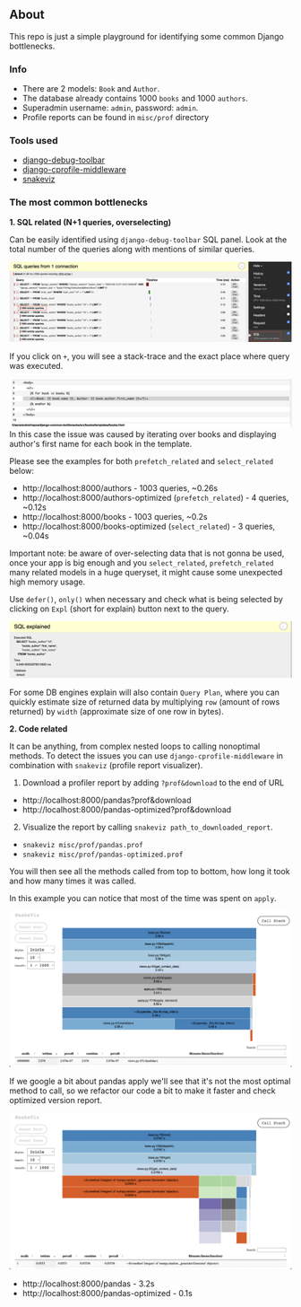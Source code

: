## About

This repo is just a simple playground for identifying some common Django bottlenecks.

### Info

- There are 2 models: `Book` and `Author`.
- The database already contains 1000 `books` and 1000 `authors`.
- Superadmin username: `admin`, password: `admin`.
- Profile reports can be found in `misc/prof` directory

### Tools used

- [django-debug-toolbar](https://django-debug-toolbar.readthedocs.io/en/latest/)
- [django-cprofile-middleware](https://pypi.org/project/django-cprofile-middleware/)
- [snakeviz](https://jiffyclub.github.io/snakeviz/)

### The most common bottlenecks

**1. SQL related (N+1 queries, overselecting)**

Can be easily identified using `django-debug-toolbar` SQL panel. Look at the total number of the queries along with mentions of similar queries.

![](misc/images/n+1.png)

If you click on `+`, you will see a stack-trace and the exact place where query was executed.

![](misc/images/n+1_stacktrace.png)
In this case the issue was caused by iterating over books and displaying author's first name for each book in the template.

Please see the examples for both `prefetch_related` and `select_related` below:

- http://localhost:8000/authors - 1003 queries, ~0.26s
- http://localhost:8000/authors-optimized (`prefetch_related`) - 4 queries, ~0.12s
- http://localhost:8000/books - 1003 queries, ~0.2s
- http://localhost:8000/books-optimized (`select_related`) - 3 queries, ~0.04s

Important note: be aware of over-selecting data that is not gonna be used, once your app is big enough and you `select_related`, `prefetch_related` many related models in a huge queryset, it might cause some unexpected high memory usage.

Use `defer()`, `only()` when necessary and check what is being selected by clicking on `Expl` (short for explain) button next to the query.

![](misc/images/explain.png)

For some DB engines explain will also contain `Query Plan`, where you can quickly estimate size of returned data by multiplying `row` (amount of rows returned) by `width` (approximate size of one row in bytes).

**2. Code related**

It can be anything, from complex nested loops to calling nonoptimal methods. To detect the issues you can use `django-cprofile-middleware` in combination with `snakeviz` (profile report visualizer).

1. Download a profiler report by adding `?prof&download` to the end of URL

- http://localhost:8000/pandas?prof&download
- http://localhost:8000/pandas-optimized?prof&download

2. Visualize the report by calling `snakeviz path_to_downloaded_report`.

- `snakeviz misc/prof/pandas.prof`
- `snakeviz misc/prof/pandas-optimized.prof`

You will then see all the methods called from top to bottom, how long it took and how many times it was called.

In this example you can notice that most of the time was spent on `apply`.

![](misc/images/snakeviz_pandas.png)

If we google a bit about pandas apply we'll see that it's not the most optimal method to call, so we refactor our code a bit to make it faster and check optimized version report.

![](misc/images/snakeviz_pandas_optimized.png)

- http://localhost:8000/pandas - 3.2s
- http://localhost:8000/pandas-optimized - 0.1s
